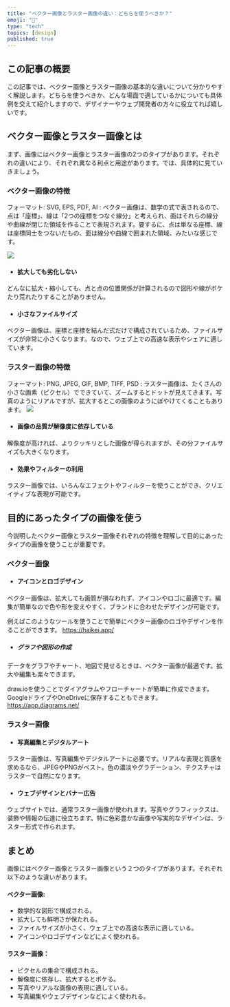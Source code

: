 ```yaml
---
title: "ベクター画像とラスター画像の違い：どちらを使うべきか？"
emoji: "🥪"
type: "tech"
topics: [design]
published: true
---
```


## この記事の概要
この記事では、ベクター画像とラスター画像の基本的な違いについて分かりやすく解説します。どちらを使うべきか、どんな場面で適しているかについても具体例を交えて紹介しますので、デザイナーやウェブ開発者の方々に役立てれば嬉しいです。

## ベクター画像とラスター画像とは
まず、画像にはベクター画像とラスター画像の2つのタイプがあります。それぞれの違いにより、それぞれ異なる利点と用途があります。では、具体的に見ていきましょう。

### ベクター画像の特徴
フォーマット: SVG, EPS, PDF, AI
:
ベクター画像は、数学の式で表されるので、点は「座標」、線は「2つの座標をつなぐ線分」と考えられ、面はそれらの線分や曲線が閉じた領域を作ることで表現されます。要するに、点は単なる座標、線は座標同士をつないだもの、面は線分や曲線で囲まれた領域、みたいな感じです。

![](https://storage.googleapis.com/zenn-user-upload/5a77e2d32ce6-20240415.png)

- #### 拡大しても劣化しない
どんなに拡大・縮小しても、点と点の位置関係が計算されるので図形や線がボケたり荒れたりすることがありません。

- #### 小さなファイルサイズ
ベクター画像は、座標と座標を結んだ式だけで構成されているため、ファイルサイズが非常に小さくなります。なので、ウェブ上での高速な表示やシェアに適しています。

### ラスター画像の特徴
フォーマット: PNG, JPEG, GIF, BMP, TIFF, PSD
:
ラスター画像は、たくさんの小さな画素（ピクセル）でできていて、ズームするとドットが見えてきます。写真のようにリアルですが、拡大するとこの画像のようにぼやけてくることもあります。
![](https://storage.googleapis.com/zenn-user-upload/2d86078345c0-20240415.png)

- #### 画像の品質が解像度に依存している
解像度が高ければ、よりクッキリとした画像が得られますが、その分ファイルサイズも大きくなります。

- #### 効果やフィルターの利用
ラスター画像では、いろんなエフェクトやフィルターを使うことができ、クリエイティブな表現が可能です。

## 目的にあったタイプの画像を使う
今説明したベクター画像とラスター画像それぞれの特徴を理解して目的にあったタイプの画像を使うことが重要です。

### ベクター画像
- #### アイコンとロゴデザイン
ベクター画像は、拡大しても画質が損なわれず、アイコンやロゴに最適です。編集が簡単なので色や形を変えやすく、ブランドに合わせたデザインが可能です。

例えばこのようなツールを使うことで簡単にベクター画像のロゴやデザインを作ることができます。
https://haikei.app/

- ##### グラフや図形の作成
データをグラフやチャート、地図で見せるときは、ベクター画像が最適です。拡大や編集も楽々できます。

draw.ioを使うことでダイアグラムやフローチャートが簡単に作成できます。
GoogleドライブやOneDriveに保存することもできます。
https://app.diagrams.net/

### ラスター画像
- #### 写真編集とデジタルアート
ラスター画像は、写真編集やデジタルアートに必要です。リアルな表現と質感を求めるなら、JPEGやPNGがベスト。色の濃淡やグラデーション、テクスチャはラスターで自然になります。

- #### ウェブデザインとバナー広告
ウェブサイトでは、通常ラスター画像が使われます。写真やグラフィックスは、装飾や情報の伝達に役立ちます。特に色彩豊かな画像や写実的なデザインは、ラスター形式で作られます。

## まとめ
画像にはベクター画像とラスター画像という２つのタイプがあります。それぞれ以下のような違いがあります。

#### ベクター画像:

- 数学的な図形で構成される。
- 拡大しても鮮明さが保たれる。
- ファイルサイズが小さく、ウェブ上での高速な表示に適している。
- アイコンやロゴデザインなどによく使われる。

#### ラスター画像：

- ピクセルの集合で構成される。
- 解像度に依存し、拡大するとボケる。
- 写真やリアルな画像の表現に適している。
- 写真編集やウェブデザインなどによく使われる。
